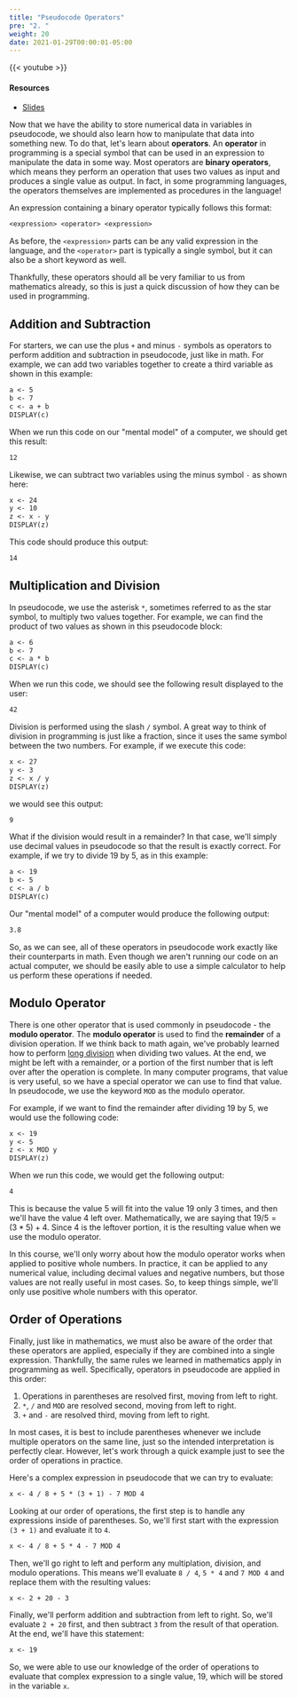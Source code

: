 ```yaml
---
title: "Pseudocode Operators"
pre: "2. "
weight: 20
date: 2021-01-29T00:00:01-05:00
---
```


{{< youtube  >}}

#### Resources

* <a href="slides" target="_blank">Slides</a>

Now that we have the ability to store numerical data in variables in pseudocode, we should also learn how to manipulate that data into something new. To do that, let's learn about **operators**. An **operator** in programming is a special symbol that can be used in an expression to manipulate the data in some way. Most operators are **binary operators**, which means they perform an operation that uses two values as input and produces a single value as output. In fact, in some programming languages, the operators themselves are implemented as procedures in the language!

An expression containing a binary operator typically follows this format:

```tex
<expression> <operator> <expression>
```

As before, the `<expression>` parts can be any valid expression in the language, and the `<operator>` part is typically a single symbol, but it can also be a short keyword as well.

Thankfully, these operators should all be very familiar to us from mathematics already, so this is just a quick discussion of how they can be used in programming.

## Addition and Subtraction

For starters, we can use the plus `+` and minus `-` symbols as operators to perform addition and subtraction in pseudocode, just like in math. For example, we can add two variables together to create a third variable as shown in this example:

```tex
a <- 5
b <- 7
c <- a + b
DISPLAY(c)
```

When we run this code on our "mental model" of a computer, we should get this result:

```tex
12
```

Likewise, we can subtract two variables using the minus symbol `-` as shown here:

```tex
x <- 24
y <- 10
z <- x - y
DISPLAY(z)
```

This code should produce this output:

```tex
14
```

## Multiplication and Division

In pseudocode, we use the asterisk `*`, sometimes referred to as the star symbol, to multiply two values together. For example, we can find the product of two values as shown in this pseudocode block:

```tex
a <- 6
b <- 7
c <- a * b
DISPLAY(c)
```

When we run this code, we should see the following result displayed to the user:

```tex
42
```

Division is performed using the slash `/` symbol. A great way to think of division in programming is just like a fraction, since it uses the same symbol between the two numbers. For example, if we execute this code:

```tex
x <- 27
y <- 3
z <- x / y
DISPLAY(z)
```

we would see this output:

```tex
9
```

What if the division would result in a remainder? In that case, we'll simply use decimal values in pseudocode so that the result is exactly correct. For example, if we try to divide $19$ by $5$, as in this example:

```tex
a <- 19
b <- 5
c <- a / b
DISPLAY(c)
```

Our "mental model" of a computer would produce the following output:

```tex
3.8
```

So, as we can see, all of these operators in pseudocode work exactly like their counterparts in math. Even though we aren't running our code on an actual computer, we should be easily able to use a simple calculator to help us perform these operations if needed.

## Modulo Operator

There is one other operator that is used commonly in pseudocode - the **modulo operator**. The **modulo operator** is used to find the **remainder** of a division operation. If we think back to math again, we've probably learned how to perform [long division](https://en.wikipedia.org/wiki/Long_division) when dividing two values. At the end, we might be left with a remainder, or a portion of the first number that is left over after the operation is complete. In many computer programs, that value is very useful, so we have a special operator we can use to find that value. In pseudocode, we use the keyword `MOD` as the modulo operator.

For example, if we want to find the remainder after dividing $19$ by $5$, we would use the following code:

```tex
x <- 19
y <- 5
z <- x MOD y
DISPLAY(z)
```

When we run this code, we would get the following output:

```tex
4
```

This is because the value $5$ will fit into the value $19$ only $3$ times, and then we'll have the value $4$ left over. Mathematically, we are saying that $19 / 5 = (3 * 5) + 4$. Since $4$ is the leftover portion, it is the resulting value when we use the modulo operator. 

In this course, we'll only worry about how the modulo operator works when applied to positive whole numbers. In practice, it can be applied to any numerical value, including decimal values and negative numbers, but those values are not really useful in most cases. So, to keep things simple, we'll only use positive whole numbers with this operator.

## Order of Operations

Finally, just like in mathematics, we must also be aware of the order that these operators are applied, especially if they are combined into a single expression. Thankfully, the same rules we learned in mathematics apply in programming as well. Specifically, operators in pseudocode are applied in this order:

1. Operations in parentheses are resolved first, moving from left to right.
1. `*`, `/` and `MOD` are resolved second, moving from left to right.
1. `+` and `-` are resolved third, moving from left to right.

In most cases, it is best to include parentheses whenever we include multiple operators on the same line, just so the intended interpretation is perfectly clear. However, let's work through a quick example just to see the order of operations in practice.

Here's a complex expression in pseudocode that we can try to evaluate:

```tex
x <- 4 / 8 + 5 * (3 + 1) - 7 MOD 4
```

Looking at our order of operations, the first step is to handle any expressions inside of parentheses. So, we'll first start with the expression `(3 + 1)` and evaluate it to `4`.

```tex
x <- 4 / 8 + 5 * 4 - 7 MOD 4
```

Then, we'll go right to left and perform any multiplation, division, and modulo operations. This means we'll evaluate `8 / 4`, `5 * 4` and `7 MOD 4` and replace them with the resulting values:

```tex
x <- 2 + 20 - 3
```

Finally, we'll perform addition and subtraction from left to right. So, we'll evaluate `2 + 20` first, and then subtract `3` from the result of that operation. At the end, we'll have this statement:

```tex
x <- 19
```

So, we were able to use our knowledge of the order of operations to evaluate that complex expression to a single value, $19$, which will be stored in the variable `x`. 